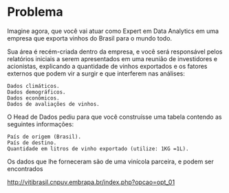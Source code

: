 # Problema

Imagine agora, que você vai atuar como Expert em Data Analytics em uma empresa que exporta vinhos do Brasil para o mundo todo.

Sua área é recém-criada dentro da empresa, e você será responsável pelos relatórios iniciais a serem apresentados em uma reunião de investidores e acionistas, explicando a quantidade de vinhos exportados e os fatores externos que podem vir a surgir e que interferem nas análises:

	Dados climáticos.
    Dados demográficos.
    Dados econômicos.
    Dados de avaliações de vinhos.

O Head de Dados pediu para que você construísse uma tabela contendo as seguintes informações:

	País de origem (Brasil).
    País de destino.
    Quantidade em litros de vinho exportado (utilize: 1KG =1L).

Os dados que lhe forneceram são de uma vinícola parceira, e podem ser encontrados 

http://vitibrasil.cnpuv.embrapa.br/index.php?opcao=opt_01